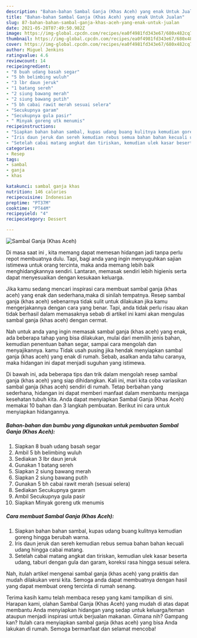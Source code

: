 ```yaml
---
description: "Bahan-bahan Sambal Ganja (Khas Aceh) yang enak Untuk Jualan"
title: "Bahan-bahan Sambal Ganja (Khas Aceh) yang enak Untuk Jualan"
slug: 87-bahan-bahan-sambal-ganja-khas-aceh-yang-enak-untuk-jualan
date: 2021-05-28T07:49:50.982Z
image: https://img-global.cpcdn.com/recipes/ea0f4981fd343e67/680x482cq70/sambal-ganja-khas-aceh-foto-resep-utama.jpg
thumbnail: https://img-global.cpcdn.com/recipes/ea0f4981fd343e67/680x482cq70/sambal-ganja-khas-aceh-foto-resep-utama.jpg
cover: https://img-global.cpcdn.com/recipes/ea0f4981fd343e67/680x482cq70/sambal-ganja-khas-aceh-foto-resep-utama.jpg
author: Miguel Jenkins
ratingvalue: 4.6
reviewcount: 14
recipeingredient:
- "8 buah udang basah segar"
- "5 bh belimbing wuluh"
- "3 lbr daun jeruk"
- "1 batang sereh"
- "2 siung bawang merah"
- "2 siung bawang putih"
- "5 bh cabai rawit merah sesuai selera"
- "Secukupnya garam"
- "Secukupnya gula pasir"
- " Minyak goreng utk menumis"
recipeinstructions:
- "Siapkan bahan bahan sambal, kupas udang buang kulitnya kemudian goreng hingga berubah warna."
- "Iris daun jeruk dan sereh kemudian rebus semua bahan bahan kecuali udang hingga cabai matang."
- "Setelah cabai matang angkat dan tiriskan, kemudian ulek kasar beserta udang, taburi dengan gula dan garam, koreksi rasa hingga sesuai selera."
categories:
- Resep
tags:
- sambal
- ganja
- khas

katakunci: sambal ganja khas 
nutrition: 146 calories
recipecuisine: Indonesian
preptime: "PT37M"
cooktime: "PT44M"
recipeyield: "4"
recipecategory: Dessert

---
```



![Sambal Ganja (Khas Aceh)](https://img-global.cpcdn.com/recipes/ea0f4981fd343e67/680x482cq70/sambal-ganja-khas-aceh-foto-resep-utama.jpg)

Di masa  saat ini , kita memang dapat memesan hidangan jadi tanpa perlu repot membuatnya dulu. Tapi, bagi anda yang ingin menyuguhkan sajian istimewa untuk orang tercinta, maka anda memang lebih baik menghidangkannya sendiri. Lantaran, memasak sendiri lebih higienis serta dapat menyesuaikan dengan kesukaan keluarga.

Jika kamu sedang mencari inspirasi cara membuat sambal ganja (khas aceh) yang enak dan sederhana,maka di sinilah tempatnya. Resep sambal ganja (khas aceh)  sebenarnya tidak sulit untuk dilakukan jika kamu mengerjakannya dengan cara yang benar. Tapi, anda tidak perlu risau akan tidak berhasil dalam memasaknya 
sebab di artikel ini kami akan mengulas sambal ganja (khas aceh) dengan cermat.  



Nah untuk anda yang ingin memasak sambal ganja (khas aceh) yang enak, ada beberapa tahap yang bisa dilakukan, mulai dari memilih jenis bahan, kemudian penentuan bahan segar, sampai cara mengolah dan menyajikannya. kamu Tidak usah pusing jika hendak menyiapkan sambal ganja (khas aceh) yang enak di rumah. Sebab, asalkan anda  tahu caranya, maka hidangan ini dapat menjadi suguhan yang istimewa.

Di bawah ini, ada beberapa tips dan trik dalam mengolah resep sambal ganja (khas aceh) yang siap dihidangkan. Kali ini, mari kita coba variasikan sambal ganja (khas aceh) sendiri di rumah. Tetap berbahan yang sederhana, hidangan ini dapat memberi manfaat dalam membantu menjaga kesehatan tubuh kita. Anda dapat menyiapkan Sambal Ganja (Khas Aceh) memakai 10 bahan dan 3 langkah pembuatan. Berikut ini cara untuk menyiapkan hidangannya.

<!--inarticleads1-->

##### Bahan-bahan dan bumbu yang digunakan untuk pembuatan Sambal Ganja (Khas Aceh):

1. Siapkan 8 buah udang basah segar
1. Ambil 5 bh belimbing wuluh
1. Sediakan 3 lbr daun jeruk
1. Gunakan 1 batang sereh
1. Siapkan 2 siung bawang merah
1. Siapkan 2 siung bawang putih
1. Gunakan 5 bh cabai rawit merah (sesuai selera)
1. Sediakan Secukupnya garam
1. Ambil Secukupnya gula pasir
1. Siapkan  Minyak goreng utk menumis




<!--inarticleads2-->

##### Cara membuat Sambal Ganja (Khas Aceh):

1. Siapkan bahan bahan sambal, kupas udang buang kulitnya kemudian goreng hingga berubah warna.
1. Iris daun jeruk dan sereh kemudian rebus semua bahan bahan kecuali udang hingga cabai matang.
1. Setelah cabai matang angkat dan tiriskan, kemudian ulek kasar beserta udang, taburi dengan gula dan garam, koreksi rasa hingga sesuai selera.




Nah, itulah artikel mengenai  sambal ganja (khas aceh)  yang praktis dan mudah dilakukan versi kita. Semoga anda dapat membuatnya dengan hasil yang dapat membuat oreng tercinta di rumah senang. 

Terima kasih kamu telah membaca resep yang kami tampilkan di sini. Harapan kami, olahan  Sambal Ganja (Khas Aceh) yang mudah di atas dapat membantu Anda menyiapkan hidangan yang sedap untuk keluarga/teman ataupun menjadi inspirasi untuk berjualan makanan. Gimana nih? Gampang kan? Itulah cara menyiapkan sambal ganja (khas aceh) yang bisa Anda lakukan di rumah. Semoga bermanfaat dan selamat mencoba!


